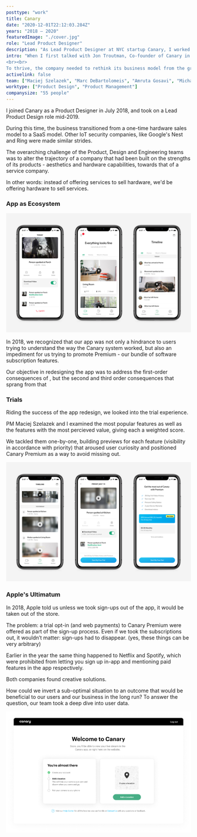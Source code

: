 ```yaml
---
posttype: "work"
title: Canary
date: "2020-12-01T22:12:03.284Z"
years: "2018 – 2020"
featuredImage: "./cover.jpg"
role: "Lead Product Designer"
description: "As Lead Product Designer at NYC startup Canary, I worked on initiatives across product and marketing. The most impactful of these was a complete redesign of the mobile and web apps as the business transitioned from a one-time-sales to a SaaS model."
intro: "When I first talked with Jon Troutman, Co-founder of Canary in 2018, I was immediately intrigued by the predicament the IoT startup was in. The company’s design-led hardware and software had built up a devoted following of early-adopters, but the business was staggering under the weight of its rapidly-growing server costs. 
<br><br>
To thrive, the company needed to rethink its business model from the ground up. I was brought on by Jon as Lead Product Designer to drive product and growth intiatives as Canary transitioned into a service-led company and leader in the IoT home security space."
activelink: false
team: ["Maciej Szelazek", "Marc DeBartolomeis", "Amruta Gosavi", "Michael Klein"]
worktype: ["Product Design", "Product Management"]
companysize: "55 people"
---
```





I joined Canary as a Product Designer in July 2018, and took on a Lead Product Design role mid-2019. 

During this time, the business transitioned from a one-time hardware sales model to a SaaS model. Other IoT security companies, like Google's Nest and Ring were made similar strides.

The overarching challenge of the Product, Design and Engineering teams was to alter the trajectory of a company that had been built on the strengths of its products - aesthetics and hardware capabilities, towards that of a service company.

In other words: instead of offering services to sell hardware, we'd be offering hardware to sell services.

### App as Ecosystem 
![Canary App Trials](./cover.jpg)

In 2018, we recognized that our app was not only a hindrance to users trying to understand the way the Canary system worked, but also an impediment for us trying to promote Premium - our bundle of software subscription features.

Our objective in redesigning the app was to address the first-order consequences of , but the second and third order consequences that sprang from that 


### Trials

Riding the success of the app redesign, we looked into the trial experience.

PM Maciej Szelazek and I examined the most popular features as well as the features with the most percieved value, giving each a weighted score.

We tackled them one-by-one, building previews for each feature (visibility in accordance with priority) that aroused user curiosity and positioned Canary Premium as a way to avoid missing out.

![Canary App Trials](./trials.jpg)

### Apple's Ultimatum

In 2018, Apple told us unless we took sign-ups out of the app, it would be taken out of the store.

The problem: a trial opt-in (and web payments) to Canary Premium were offered as part of the sign-up process. Even if we took the subscriptions out, it wouldn’t matter: sign-ups had to disappear. (yes, these things can be very arbitrary)

Earlier in the year the same thing happened to Netflix and Spotify, which were prohibited from letting you sign up in-app and mentioning paid features in the app respectively.

Both companies found creative solutions. 

How could we invert a sub-optimal situation to an outcome that would be beneficial to our users and our business in the long run? To answer the question, our team took a deep dive into user data.

![Canary New Onboarding](./onboard.jpg)


